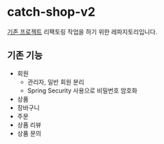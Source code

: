 # catch-shop-v2

[기존 프로젝트](https://github.com/Catch-Shop/catch-shop) 리팩토링 작업을 하기 위한 레파지토리입니다.
## 기존 기능
- 회원
  - 관리자, 일반 회원 분리
  - Spring Security 사용으로 비밀번호 암호화
- 상품
- 장바구니
- 주문
- 상품 리뷰
- 상품 문의
</br>
